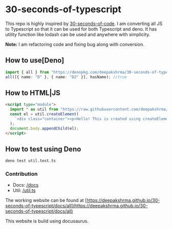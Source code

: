 # 30-seconds-of-typescript

This repo is highly inspired by [30-seconds-of-code](https://github.com/30-seconds/30-seconds-of-code). I am converting all JS to Typescript so that it can be used for both Typescript and deno. It has utility function like lodash can be used and anywhere with simplicity.

**Note:** I am refactoring code and fixing bug along with conversion.

## How to use[Deno]

```ts
import { all } from "https://denopkg.com/deepakshrma/30-seconds-of-typescript/index.ts";
all([{ name: "D" }, { name: "D2" }], hasName); //true
```

## How to HTML|JS

```html
<script type="module">
  import * as util from "https://raw.githubusercontent.com/deepakshrma/30-seconds-of-typescript/master/util.ts";
  const el = util.createElement(
    `<div class="container"><p>Hello! This is created using createElement!! </p></div>`
  );
  document.body.appendChild(el);
</script>
```

## How to test using Deno

```bash
deno test util.test.ts
```

### Contribution

- Docs: [/docs](/docs)
- Util: [/util.ts](/util.ts)

The working website can be found at [https://deepakshrma.github.io/30-seconds-of-typescript/docs/all](https://deepakshrma.github.io/30-seconds-of-typescript/docs/all)

This website is build using docusaurus.
